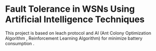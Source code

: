 # Fault Tolerance in WSNs Using Artificial Intelligence Techniques
This project is based on leach protocol and AI (Ant Colony Optimization Algorithm , Reinforcement Learning Algorithm) for minimize battery consumption .
